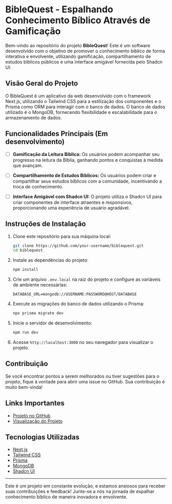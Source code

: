 # BibleQuest - Espalhando Conhecimento Bíblico Através de Gamificação

Bem-vindo ao repositório do projeto **BibleQuest**! Este é um software desenvolvido com o objetivo de promover o conhecimento bíblico de forma interativa e envolvente, utilizando gamificação, compartilhamento de estudos bíblicos públicos e uma interface amigável fornecida pelo Shadcn UI.

## Visão Geral do Projeto

O BibleQuest é um aplicativo da web desenvolvido com o framework Next.js, utilizando o Tailwind CSS para a estilização dos componentes e o Prisma como ORM para interagir com o banco de dados. O banco de dados utilizado é o MongoDB, fornecendo flexibilidade e escalabilidade para o armazenamento de dados.

## Funcionalidades Principais (Em desenvolvimento)

- [ ] **Gamificação da Leitura Bíblica:** Os usuários podem acompanhar seu progresso na leitura da Bíblia, ganhando pontos e conquistas à medida que avançam.

- [ ] **Compartilhamento de Estudos Bíblicos:** Os usuários podem criar e compartilhar seus estudos bíblicos com a comunidade, incentivando a troca de conhecimento.

- [ ] **Interface Amigável com Shadcn UI:** O projeto utiliza o Shadcn UI para criar componentes de interface atraentes e responsivos, proporcionando uma experiência de usuário agradável.

## Instruções de Instalação

1. Clone este repositório para sua máquina local:
   ```bash
   git clone https://github.com/your-username/biblequest.git
   cd biblequest
   ```

2. Instale as dependências do projeto:
   ```bash
   npm install
   ```

3. Crie um arquivo `.env.local` na raiz do projeto e configure as variáveis de ambiente necessárias:
   ```env
   DATABASE_URL=mongodb://USERNAME:PASSWORD@HOST/DATABASE
   ```

4. Execute as migrações do banco de dados utilizando o Prisma:
   ```bash
   npx prisma migrate dev
   ```

5. Inicie o servidor de desenvolvimento:
   ```bash
   npm run dev
   ```

6. Acesse `http://localhost:3000` no seu navegador para visualizar o projeto.

## Contribuição

Se você encontrar pontos a serem melhorados ou tiver sugestões para o projeto, fique à vontade para abrir uma issue no GitHub. Sua contribuição é muito bem-vinda!

## Links Importantes

- [Projeto no GitHub](https://github.com/MadsonAlan/bible-quest)
- [Visualização do Projeto](https://biblequest.vercel.app/)

## Tecnologias Utilizadas

- [Next.js](https://nextjs.org/)
- [Tailwind CSS](https://tailwindcss.com/)
- [Prisma](https://www.prisma.io/)
- [MongoDB](https://www.mongodb.com/)
- [Shadcn UI](https://ui.shadcn.com/)

---

Este é um projeto em constante evolução, e estamos ansiosos para receber suas contribuições e feedback! Junte-se a nós na jornada de espalhar conhecimento bíblico de maneira inovadora e envolvente.
